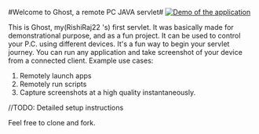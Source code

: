 #Welcome to Ghost, a remote PC JAVA servlet#
[![Demo of the application](http://i3.ytimg.com/vi/qxdiHaoWSRw/hqdefault.jpg)](http://www.youtube.com/watch?v=qxdiHaoWSRw&t=5s)

This is Ghost, my(RishiRaj22 's) first servlet. It was basically made for demonstrational purpose, and as a
fun project. It  can be used to control your P.C. using different devices. It's a fun way to begin your servlet journey. You can run any application and take screenshot of your device from a connected client. 
Example use cases:
1. Remotely launch apps
2. Remotely run scripts
3. Capture screenshots at a high quality instantaneously.

//TODO: Detailed setup instructions

Feel free to clone and fork.
